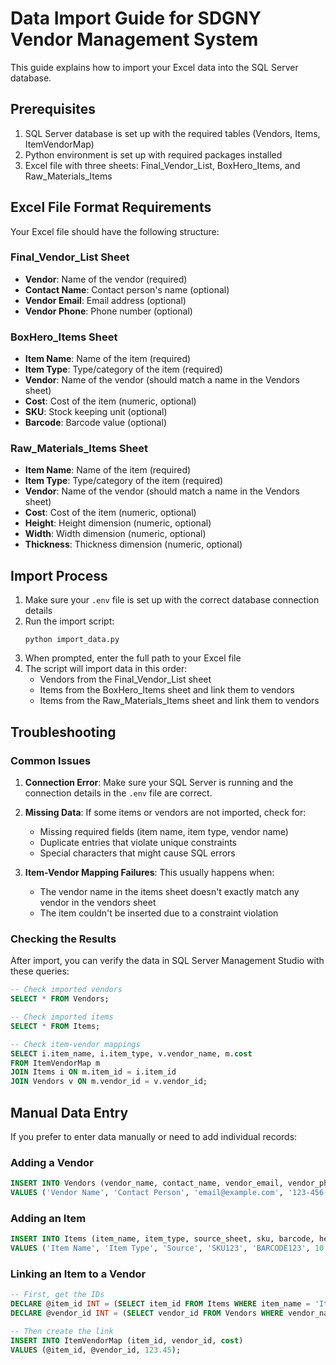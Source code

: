 # Data Import Guide for SDGNY Vendor Management System

This guide explains how to import your Excel data into the SQL Server database.

## Prerequisites

1. SQL Server database is set up with the required tables (Vendors, Items, ItemVendorMap)
2. Python environment is set up with required packages installed
3. Excel file with three sheets: Final_Vendor_List, BoxHero_Items, and Raw_Materials_Items

## Excel File Format Requirements

Your Excel file should have the following structure:

### Final_Vendor_List Sheet
- **Vendor**: Name of the vendor (required)
- **Contact Name**: Contact person's name (optional)
- **Vendor Email**: Email address (optional)
- **Vendor Phone**: Phone number (optional)

### BoxHero_Items Sheet
- **Item Name**: Name of the item (required)
- **Item Type**: Type/category of the item (required)
- **Vendor**: Name of the vendor (should match a name in the Vendors sheet)
- **Cost**: Cost of the item (numeric, optional)
- **SKU**: Stock keeping unit (optional)
- **Barcode**: Barcode value (optional)

### Raw_Materials_Items Sheet
- **Item Name**: Name of the item (required)
- **Item Type**: Type/category of the item (required)
- **Vendor**: Name of the vendor (should match a name in the Vendors sheet)
- **Cost**: Cost of the item (numeric, optional)
- **Height**: Height dimension (numeric, optional)
- **Width**: Width dimension (numeric, optional)
- **Thickness**: Thickness dimension (numeric, optional)

## Import Process

1. Make sure your `.env` file is set up with the correct database connection details
2. Run the import script:
   ```
   python import_data.py
   ```
3. When prompted, enter the full path to your Excel file
4. The script will import data in this order:
   - Vendors from the Final_Vendor_List sheet
   - Items from the BoxHero_Items sheet and link them to vendors
   - Items from the Raw_Materials_Items sheet and link them to vendors

## Troubleshooting

### Common Issues

1. **Connection Error**: Make sure your SQL Server is running and the connection details in the `.env` file are correct.

2. **Missing Data**: If some items or vendors are not imported, check for:
   - Missing required fields (item name, item type, vendor name)
   - Duplicate entries that violate unique constraints
   - Special characters that might cause SQL errors

3. **Item-Vendor Mapping Failures**: This usually happens when:
   - The vendor name in the items sheet doesn't exactly match any vendor in the vendors sheet
   - The item couldn't be inserted due to a constraint violation

### Checking the Results

After import, you can verify the data in SQL Server Management Studio with these queries:

```sql
-- Check imported vendors
SELECT * FROM Vendors;

-- Check imported items
SELECT * FROM Items;

-- Check item-vendor mappings
SELECT i.item_name, i.item_type, v.vendor_name, m.cost
FROM ItemVendorMap m
JOIN Items i ON m.item_id = i.item_id
JOIN Vendors v ON m.vendor_id = v.vendor_id;
```

## Manual Data Entry

If you prefer to enter data manually or need to add individual records:

### Adding a Vendor
```sql
INSERT INTO Vendors (vendor_name, contact_name, vendor_email, vendor_phone)
VALUES ('Vendor Name', 'Contact Person', 'email@example.com', '123-456-7890');
```

### Adding an Item
```sql
INSERT INTO Items (item_name, item_type, source_sheet, sku, barcode, height, width, thickness)
VALUES ('Item Name', 'Item Type', 'Source', 'SKU123', 'BARCODE123', 10.5, 20.5, 1.5);
```

### Linking an Item to a Vendor
```sql
-- First, get the IDs
DECLARE @item_id INT = (SELECT item_id FROM Items WHERE item_name = 'Item Name');
DECLARE @vendor_id INT = (SELECT vendor_id FROM Vendors WHERE vendor_name = 'Vendor Name');

-- Then create the link
INSERT INTO ItemVendorMap (item_id, vendor_id, cost)
VALUES (@item_id, @vendor_id, 123.45);
```
